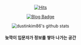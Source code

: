 <div align=center>
	
[![Hits](https://hits.seeyoufarm.com/api/count/incr/badge.svg?url=https%3A%2F%2Fgithub.com%2Fdustinkim86)](https://hits.seeyoufarm.com)

[![Blog Badge](http://img.shields.io/badge/-Blog-black?style=flat-square&logo=notion&link=https://dustinkim86.github.io/)](http://hoya-wiki.kro.kr)

![dustinkim86's github stats](https://github-readme-stats.vercel.app/api?username=dustinkim86&theme=shades-of-purple&show_icons=true)


#### 늦깍이 입문자가 정보를 쌓아 나가는 공간
</div>



<!--
**dustinkim86/dustinkim86** is a ✨ _special_ ✨ repository because its `README.md` (this file) appears on your GitHub profile.

Here are some ideas to get you started:

- 🔭 I’m currently working on ...
- 🌱 I’m currently learning ...
- 👯 I’m looking to collaborate on ...
- 🤔 I’m looking for help with ...
- 💬 Ask me about ...
- 📫 How to reach me: ...
- 😄 Pronouns: ...
- ⚡ Fun fact: ...
-->
